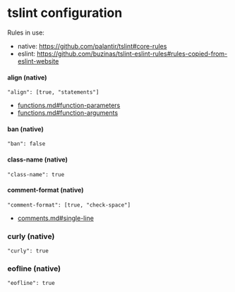 # tslint configuration
Rules in use:
* native: https://github.com/palantir/tslint#core-rules
* eslint: https://github.com/buzinas/tslint-eslint-rules#rules-copied-from-eslint-website

#### align (native)
`"align": [true, "statements"]`

* [functions.md#function-parameters](functions.md#function-parameters)
* [functions.md#function-arguments](functions.md#function-arguments)

#### ban (native)
`"ban": false`

#### class-name (native)
`"class-name": true`

#### comment-format (native)
`"comment-format": [true, "check-space"]`

* [comments.md#single-line](comments.md#single-line)

### curly (native)
`"curly": true`

### eofline (native)
`"eofline": true`